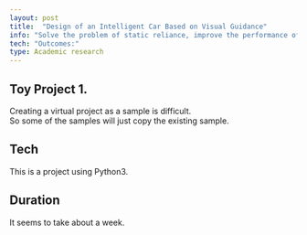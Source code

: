 ```yaml
---
layout: post
title:  "Design of an Intelligent Car Based on Visual Guidance"
info: "Solve the problem of static reliance, improve the performance of visual SLAM system"
tech: "Outcomes:"
type: Academic research
---
```


## Toy Project 1.
Creating a virtual project as a sample is difficult.  
So some of the samples will just copy the existing sample.  


## Tech
This is a project using Python3.  


## Duration
It seems to take about a week.
